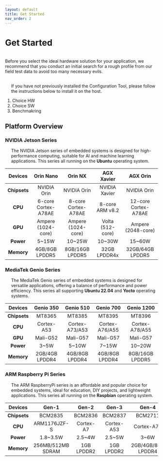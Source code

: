 ```yaml
---
layout: default
title: Get Started
nav_order: 2
---
```


# Get Started

<br>Before you select the ideal hardware solution for your application, we recommend that you conduct an initial search for a rough profile from our field test data to avoid too many necessary evils.

<div style="margin-left: 20px;">
<br>If you have not previously installed the Configuration Tool, please follow the instructions below to install it on the host.
</div>

1. Choice HW 
2. Choice SW 
3. Benchmakring

## **Platform Overview**

### NVIDIA Jetson Series

<div style="margin-left: 20px;">
<p>The NVIDIA Jetson series of embedded systems is designed for high-performance computing, suitable for AI and machine learning applications. This series all running on the <strong>Ubuntu</strong> operating system.</p>
</div>

|  Devices     | Orin Nano     | Orin NX          | AGX Xavier        | AGX Orin          |
|:------------:|:-------------:|:----------------:|:-----------------:|:-----------------:|
| **Chipsets** | NVIDIA Orin         | NVIDIA Orin         | NVIDIA Xavier     | NVIDIA Orin          |
| **CPU**      | 6-core Cortex-A78AE | 8-core Cortex-A78AE | 8-core ARM v8.2   | 12-core Cortex-A78AE |
| **GPU**      | Ampere (1024-core)  | Ampere (1024-core)  | Volta (512-core)  | Ampere (2048-core)   |
| **Power**    | 5~15W               | 10~25W              | 10~30W            | 15~60W               |
| **Memory**   | 4GB/8GB LPDDR5      | 8GB/16GB LPDDR5     | 32GB LPDDR4x      | 32GB/64GB LPDDR5     |
 
### MediaTek Genio Series

<div style="margin-left: 20px;">
<p>The MediaTek Genio series of embedded systems is designed for versatile applications, offering a balance of performance and power efficiency. This series all supporting <strong>Ubuntu 22.04</strong> and <strong>Yocto</strong> operating systems.</p>
</div>

|  Devices     | Genio 350    | Genio 510     | Genio 700     | Genio 1200     |
| :----------: |:------------:|:-------------:|:-------------:|:--------------:|
| **Chipsets** |  MT8365      |  MT8385       |   MT8395      |   MT8396       |
| **CPU**      | Cortex-A53   | Cortex-A73/A53 | Cortex-A76/A55 | Cortex-A78/A55 |
| **GPU**      | Mali-G52     | Mali-G57      | Mali-G57      | Mali-G57       |
| **Power**    | 3~5W         | 5~10W         | 7~15W         | 10~20W         |
| **Memory**   | 2GB/4GB LPDDR4 | 4GB/8GB LPDDR4 | 4GB/8GB LPDDR4 | 8GB/16GB LPDDR5 |

### ARM Raspberry Pi Series

<div style="margin-left: 20px;">
<p>The ARM RaspberryPi series is an affordable and popular choice for embedded systems, ideal for education, DIY projects, and lightweight applications. This series all running on the <strong>Raspbian</strong> operating system.</p>
</div>

|  Devices  | Gen-1        | Gen-2        | Gen-3        | Gen-4        | Gen-5         |
|:----------:|:-----------:|:-----------:|:-----------:|:-----------:|:------------:|
| **Chipsets** | BCM2835    | BCM2836      | BCM2837      | BCM2711      | BCM2712       |
| **CPU**    | ARM1176JZF-S | Cortex-A7    | Cortex-A53   | Cortex-A72   | Cortex-A76    |
| **Power**  | 1.8~3.5W    | 2.5~4W       | 2.5~5W       | 3~6W         | 4~8W          |
| **Memory** | 256MB/512MB SDRAM | 1GB LPDDR2 | 1GB LPDDR2  | 2GB/4GB/8GB LPDDR4 | 4GB/8GB LPDDR4 |
